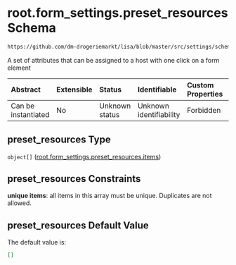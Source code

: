 # root.form\_settings.preset\_resources Schema

```txt
https://github.com/dm-drogeriemarkt/lisa/blob/master/src/settings/schema.json#/properties/form_settings/properties/preset_resources
```

A set of attributes that can be assigned to a host with one click on a form element

| Abstract            | Extensible | Status         | Identifiable            | Custom Properties | Additional Properties | Access Restrictions | Defined In                                                                               |
| :------------------ | :--------- | :------------- | :---------------------- | :---------------- | :-------------------- | :------------------ | :--------------------------------------------------------------------------------------- |
| Can be instantiated | No         | Unknown status | Unknown identifiability | Forbidden         | Allowed               | none                | [settings.schema.json\*](../../src/settings/settings.schema.json "open original schema") |

## preset\_resources Type

`object[]` ([root.form\_settings.preset\_resources.items](settings-properties-rootform_settings-properties-rootform_settingspreset_resources-rootform_settingspreset_resourcesitems.md))

## preset\_resources Constraints

**unique items**: all items in this array must be unique. Duplicates are not allowed.

## preset\_resources Default Value

The default value is:

```json
[]
```
